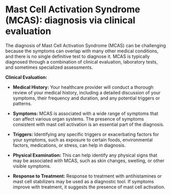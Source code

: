# Mast Cell Activation Syndrome (MCAS): diagnosis via clinical evaluation

The diagnosis of Mast Cell Activation Syndrome (MCAS) can be challenging because the symptoms can overlap with many other medical conditions, and there is no single definitive test to diagnose it. MCAS is typically diagnosed through a combination of clinical evaluation, laboratory tests, and sometimes specialized assessments.

**Clinical Evaluation:**

* **Medical History:** Your healthcare provider will conduct a thorough review of your medical history, including a detailed discussion of your symptoms, their frequency and duration, and any potential triggers or patterns.

* **Symptoms:** MCAS is associated with a wide range of symptoms that can affect various organ systems. The presence of symptoms consistent with mast cell activation is an essential part of the diagnosis.

* **Triggers:** Identifying any specific triggers or exacerbating factors for your symptoms, such as exposure to certain foods, environmental factors, medications, or stress, can help in diagnosis.

* **Physical Examination:** This can help identify any physical signs that may be associated with MCAS, such as skin changes, swelling, or other visible symptoms.

* **Response to Treatment:** Response to treatment with antihistamines or mast cell stabilizers may be used as a diagnostic tool. If symptoms improve with treatment, it suggests the presence of mast cell activation.
